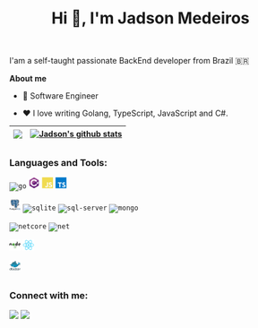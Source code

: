 <h1 align="center">Hi 👋, I'm Jadson Medeiros</h1>

<br />

I'am a self-taught passionate BackEnd developer from Brazil 🇧🇷</h3>

**About me**

- 💼 Software Engineer
  
- ❤️ I love writing Golang, TypeScript, JavaScript and C#.

| <a href="https://github.com/jadson-medeiros"><img align="center" src="https://github-readme-stats.vercel.app/api/top-langs/?username=jadson-medeiros&hide=java,html,scss,css&show_icons=true&include_all_commits=true&locale=en&layout=compact&theme=highcontrast&hide_border=true" /> </a> | <a href="http://github.com/jadson-medeiros"><img align="center" src="https://github-readme-stats.vercel.app/api?username=jadson-medeiros&show_icons=true&locale=en&theme=highcontrast&hide_border=true" alt="Jadson's github stats" /></a>
| ------------- | ------------- |

##
<div style="display: inline_block">
  <h3 align="left">Languages and Tools:</h3>

  <code><img alt="go" height="20" src="https://cdn.jsdelivr.net/gh/devicons/devicon/icons/go/go-original.svg" /></code>
  <code><img alt="csharp" height="20" src="https://raw.githubusercontent.com/devicons/devicon/master/icons/csharp/csharp-original.svg" /></code>
  <code><img alt="javascript" height="20" src="https://raw.githubusercontent.com/devicons/devicon/master/icons/javascript/javascript-plain.svg" /></code>
  <code><img alt="typescript" height="20" src="https://raw.githubusercontent.com/devicons/devicon/master/icons/typescript/typescript-plain.svg" /></code>

  <code><img alt="postgresql" height="20" src="https://raw.githubusercontent.com/devicons/devicon/master/icons/postgresql/postgresql-original-wordmark.svg" /></code>
  <code><img alt="sqlite" height="20" src="https://www.vectorlogo.zone/logos/sqlite/sqlite-icon.svg" /></code>
  <code><img alt="sql-server" height="20" src="https://cdn.jsdelivr.net/gh/devicons/devicon/icons/microsoftsqlserver/microsoftsqlserver-plain-wordmark.svg" /></code>
  <code><img alt="mongo" height="20" src="https://cdn.jsdelivr.net/gh/devicons/devicon/icons/mongodb/mongodb-original-wordmark.svg" /></code>

  <code><img alt="netcore" height="20" src="https://cdn.jsdelivr.net/gh/devicons/devicon/icons/dotnetcore/dotnetcore-original.svg" /></code>
  <code><img alt="net" height="20" src="https://cdn.jsdelivr.net/gh/devicons/devicon/icons/dot-net/dot-net-plain-wordmark.svg" /></code>

  <code><img alt="node" height="20" src="https://raw.githubusercontent.com/devicons/devicon/master/icons/nodejs/nodejs-original-wordmark.svg" /></code>
  <code><img alt="react" height="20" src="https://raw.githubusercontent.com/devicons/devicon/master/icons/react/react-original.svg" /></code>

  <code><img alt="docker" height="20" src="https://raw.githubusercontent.com/devicons/devicon/master/icons/docker/docker-original-wordmark.svg" /></code>
</div>

##

<div>
  <h3 align="left">Connect with me:</h3>
  <p align="left">
    <a href="mailto:developer.medeiros@gmail.com"><img src="https://img.shields.io/badge/-Gmail-%23333?style=for-the-badge&logo=gmail&logoColor=white" target="_blank" /></a>
    <a href="https://www.linkedin.com/in/jadsonmedeiros" target="_blank"><img src="https://img.shields.io/badge/-LinkedIn-%230077B5?style=for-the-badge&logo=linkedin&logoColor=white" target="_blank" /></a>
  </p>
</div>

